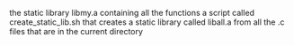 the static library libmy.a containing all the functions
a script called create_static_lib.sh that creates a static library called liball.a from all the .c files that are in the current directory
